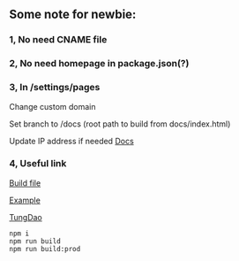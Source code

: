 ## Some note for newbie:

### 1, No need CNAME file

### 2, No need homepage in package.json(?)

### 3, In /settings/pages

Change custom domain

Set branch to /docs (root path to build from docs/index.html) 

Update IP address if needed [Docs](https://docs.github.com/en/pages/configuring-a-custom-domain-for-your-github-pages-site/managing-a-custom-domain-for-your-github-pages-site)

### 4, Useful link

[Build file](https://www.webdevdrops.com/en/build-static-site-generator-nodejs-8969ebe34b22/?fbclid=IwAR1aQi7l0VhkeZ61oLsO-DBGyCwHo8iwclU5twU2HQe8KCqBunSv-jF47pM)

[Example](https://github.com/doug2k1/nanogen/tree/legacy)

[TungDao](https://github.com/dao-duc-tung/dao-duc-tung.github.io)

```
npm i
npm run build
npm run build:prod
```
